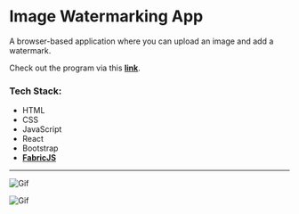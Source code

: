 # Image Watermarking App

A browser-based application where you can upload an image and add a watermark. 

Check out the program via this __[link](https://0e0kfu-3000.preview.csb.app/)__.


### Tech Stack:

- HTML
- CSS
- JavaScript
- React
- Bootstrap
- __[FabricJS](http://fabricjs.com/)__

---

![Gif](https://s6.gifyu.com/images/animation_01.png)

![Gif](https://s6.gifyu.com/images/animation_02.png)
